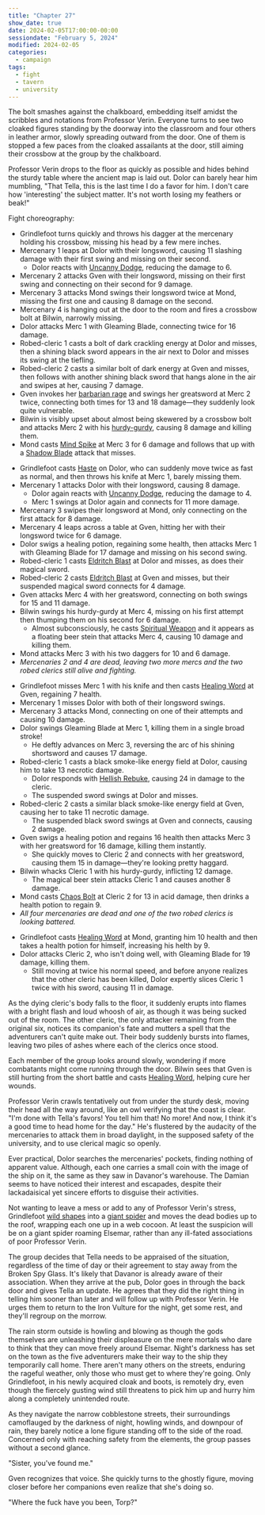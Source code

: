 ```yaml
---
title: "Chapter 27"
show_date: true
date: 2024-02-05T17:00:00-00:00
sessiondate: "February 5, 2024"
modified: 2024-02-05
categories:
  - campaign
tags:
  - fight
  - tavern
  - university
---
```


The bolt smashes against the chalkboard, embedding itself amidst the scribbles and
notations from Professor Verin. Everyone turns to see two cloaked figures standing by
the doorway into the classroom and four others in leather armor, slowly spreading
outward from the door. One of them is stopped a few paces from the cloaked assailants
at the door, still aiming their crossbow at the group by the chalkboard.

Professor Verin drops to the floor as quickly as possible and hides behind the sturdy
table where the ancient map is laid out. Dolor can barely hear him mumbling, "That Tella,
this is the last time I do a favor for him. I don't care how 'interesting' the subject
matter. It's not worth losing my feathers or beak!"

Fight choreography:

<!-- Initiative rolls
  Gven - 10
  Bilwin - 7
  Grindlefoot - 16
  Mond - 3
  Dolor - 12 -->

<!-- Round 1 -->
* Grindlefoot turns quickly and throws his dagger at the mercenary holding his crossbow,
  missing his head by a few mere inches.
* Mercenary 1 leaps at Dolor with their longsword, causing 11 slashing damage with their
  first swing and missing on their second.
  * Dolor reacts with [Uncanny Dodge](https://www.dndbeyond.com/classes/rogue#UncannyDodge-347),
    reducing the damage to 6.
* Mercenary 2 attacks Gven with their longsword, missing on their first swing and connecting
  on their second for 9 damage.
* Mercenary 3 attacks Mond swings their longsword twice at Mond, missing the first one and
  causing 8 damage on the second.
* Mercenary 4 is hanging out at the door to the room and fires a crossbow bolt at Bilwin,
  narrowly missing.
* Dolor attacks Merc 1 with Gleaming Blade, connecting twice for 16 damage.
* Robed-cleric 1 casts a bolt of dark crackling energy at Dolor and misses, then a shining black sword
  appears in the air next to Dolor and misses its swing at the tiefling.
* Robed-cleric 2 casts a similar bolt of dark energy at Gven and misses, then follows with another
  shining black sword that hangs alone in the air and swipes at her, causing 7 damage.
* Gven invokes her [barbarian rage](https://www.thegamer.com/dungeons-dragons-dnd-barbarian-rage-explained-guide/)
  and swings her greatsword at Merc 2 twice, connecting both times for 13 and 18 damage—they
  suddenly look quite vulnerable.
* Bilwin is visibly upset about almost being skewered by a crossbow bolt and attacks Merc 2
  with his [hurdy-gurdy](https://en.wikipedia.org/wiki/Hurdy-gurdy), causing 8 damage and killing them.
* Mond casts [Mind Spike](http://dnd5e.wikidot.com/spell:mind-spike) at Merc 3 for 6 damage and
  follows that up with a [Shadow Blade](http://dnd5e.wikidot.com/spell:shadow-blade) attack that misses.

<!-- Round 2 -->
* Grindlefoot casts [Haste](https://www.dndbeyond.com/spells/haste) on Dolor, who can suddenly
  move twice as fast as normal, and then throws his knife at Merc 1, barely missing them.
* Mercenary 1 attacks Dolor with their longsword, causing 8 damage.
  * Dolor again reacts with [Uncanny Dodge](https://www.dndbeyond.com/classes/rogue#UncannyDodge-347),
    reducing the damage to 4.
  * Merc 1 swings at Dolor again and connects for 11 more damage.
* Mercenary 3 swipes their longsword at Mond, only connecting on the first attack for 8 damage.
* Mercenary 4 leaps across a table at Gven, hitting her with their longsword twice for 6 damage.
* Dolor swigs a healing potion, regaining some health, then attacks Merc 1 with Gleaming Blade
  for 17 damage and missing on his second swing.
* Robed-cleric 1 casts [Eldritch Blast](https://www.dndbeyond.com/spells/eldritch-blast) at Dolor
  and misses, as does their magical sword.
* Robed-cleric 2 casts [Eldritch Blast](https://www.dndbeyond.com/spells/eldritch-blast) at Gven
  and misses, but their suspended magical sword connects for 4 damage.
* Gven attacks Merc 4 with her greatsword, connecting on both swings for 15 and 11 damage.
* Bilwin swings his hurdy-gurdy at Merc 4, missing on his first attempt then thumping them on his
  second for 6 damage.
  * Almost subconsciously, he casts [Spiritual Weapon](https://www.dndbeyond.com/spells/spiritual-weapon)
    and it appears as a floating beer stein that attacks Merc 4, causing 10 damage and killing them.
* Mond attacks Merc 3 with his two daggers for 10 and 6 damage.
* _Mercenaries 2 and 4 are dead, leaving two more mercs and the two robed clerics still alive and fighting._

<!-- Round 3 -->
* Grindlefoot misses Merc 1 with his knife and then casts [Healing Word](https://www.dndbeyond.com/spells/healing-word)
  at Gven, regaining 7 health.
* Mercenary 1 misses Dolor with both of their longsword swings.
* Mercenary 3 attacks Mond, connecting on one of their attempts and causing 10 damage.
* Dolor swings Gleaming Blade at Merc 1, killing them in a single broad stroke!
  * He deftly advances on Merc 3, reversing the arc of his shining shortsword and causes 17 damage.
* Robed-cleric 1 casts a black smoke-like energy field at Dolor, causing him to take 13 necrotic damage.
  * Dolor responds with [Hellish Rebuke](https://www.dndbeyond.com/spells/hellish-rebuke), causing
    24 in damage to the cleric.
  * The suspended sword swings at Dolor and misses.
* Robed-cleric 2 casts a similar black smoke-like energy field at Gven, causing her to take 11 necrotic damage.
  * The suspended black sword swings at Gven and connects, causing 2 damage.
* Gven swigs a healing potion and regains 16 health then attacks Merc 3 with her greatsword for 16 damage,
  killing them instantly.
  * She quickly moves to Cleric 2 and connects with her greatsword, causing them 15 in damage—they're
    looking pretty haggard.
* Bilwin whacks Cleric 1 with his hurdy-gurdy, inflicting 12 damage.
  * The magical beer stein attacks Cleric 1 and causes another 8 damage.
* Mond casts [Chaos Bolt](http://dnd5e.wikidot.com/spell:chaos-bolt) at Cleric 2 for 13 in acid damage,
  then drinks a health potion to regain 9.
* _All four mercenaries are dead and one of the two robed clerics is looking battered._

<!-- Round 4 -->
* Grindlefoot casts [Healing Word](https://www.dndbeyond.com/spells/healing-word) at Mond, granting him
  10 health and then takes a health potion for himself, increasing his helth by 9.
* Dolor attacks Cleric 2, who isn't doing well, with Gleaming Blade for 19 damage, killing them.
  * Still moving at twice his normal speed, and before anyone realizes that the other cleric has been killed,
    Dolor expertly slices Cleric 1 twice with his sword, causing 11 in damage.

As the dying cleric's body falls to the floor, it suddenly erupts into flames with a bright flash and loud whoosh
of air, as though it was being sucked out of the room. The other cleric, the only attacker remaining from the
original six, notices its companion's fate and mutters a spell that the adventurers can't quite make out. Their
body suddenly bursts into flames, leaving two piles of ashes where each of the clerics once stood.

Each member of the group looks around slowly, wondering if more combatants might come running through
the door. Bilwin sees that Gven is still hurting from the short battle and casts
[Healing Word](https://www.dndbeyond.com/spells/healing-word), helping cure her wounds.

Professor Verin crawls tentatively out from under the sturdy desk, moving their head all the
way around, like an owl verifying that the coast is clear. "I'm done with Tella's favors! You
tell him that! No more! And now, I think it's a good time to head home for the day." He's flustered
by the audacity of the mercenaries to attack them in broad daylight, in the supposed safety
of the university, and to use clerical magic so openly.

Ever practical, Dolor searches the mercenaries' pockets, finding nothing of apparent value. Although,
each one carries a small coin with the image of the ship on it, the same as they saw in Davanor's
warehouse. The Damian seems to have noticed their interest and escapades, despite their lackadaisical
yet sincere efforts to disguise their activities.

Not wanting to leave a mess or add to any of Professor Verin's stress, Grindlefoot
[wild shapes](https://www.dndbeyond.com/posts/635-druid-101-wild-shape-guide) into a
[giant spider](https://www.dndbeyond.com/monsters/16895-giant-spider) and moves the dead bodies up to
the roof, wrapping each one up in a web cocoon. At least the suspicion will be on a giant spider roaming
Elsemar, rather than any ill-fated associations of poor Professor Verin.

The group decides that Tella needs to be appraised of the situation, regardless of the time of day
or their agreement to stay away from the Broken Spy Glass. It's likely that Davanor is already aware
of their association. When they arrive at the pub, Dolor goes in through the back door and gives
Tella an update. He agrees that they did the right thing in telling him sooner than later and will
follow up with Professor Verin. He urges them to return to the Iron Vulture for the night, get some
rest, and they'll regroup on the morrow.

The rain storm outside is howling and blowing as though the gods themselves are unleashing their
displeasure on the mere mortals who dare to think that they can move freely around Elsemar. Night's
darkness has set on the town as the five adventurers make their way to the ship they temporarily
call home. There aren't many others on the streets, enduring the rageful weather, only those who must
get to where they're going. Only Grindlefoot, in his newly acquired cloak and boots, is remotely
dry, even though the fiercely gusting wind still threatens to pick him up and hurry him along a
completely unintended route.

As they navigate the narrow cobblestone streets, their surroundings camoflauged by the darkness of
night, howling winds, and downpour of rain, they barely notice a lone figure standing off to the side
of the road. Concerned only with reaching safety from the elements, the group passes without a
second glance.

"Sister, you've found me."

Gven recognizes that voice. She quickly turns to the ghostly figure, moving closer before her
companions even realize that she's doing so. 

"Where the fuck have you been, Torp?"

<!-- em dash: — | kebyoard shortcut = Option + Shift + Dash (-) -->
<!-- https://oatcookies.neocities.org/dndmoney to convert copper, silver, gold, and more into CP -->
<!--
    Lists of spells for the classes:
    - Cleric spells: https://www.dndbeyond.com/spells/class/cleric 
    - Druid spells: https://www.dndbeyond.com/spells/class/druid
    - Sorcerer spells: https://www.dndbeyond.com/spells/class/sorcerer
    Monsters: https://www.dndbeyond.com/monsters
-->

